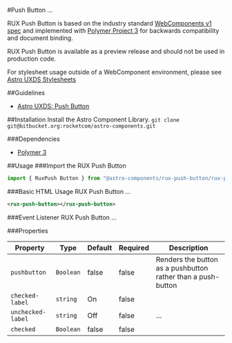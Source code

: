 #Push Button
…

RUX Push Button is based on the industry standard [WebComponents v1 spec](https://html.spec.whatwg.org/multipage/custom-elements.html) and implemented with [Polymer Project 3](https://www.polymer-project.org) for backwards compatibility and document binding.

RUX Push Button is available as a preview release and should not be used in production code.

For stylesheet usage outside of a WebComponent environment, please see [Astro UXDS Stylesheets](https://bitbucket.org/rocketcom/astro-styles)

##Guidelines

* [Astro UXDS: Push Button](http://www.astrouxds.com/library/push-button)

##Installation
Install the Astro Component Library.
`git clone git@bitbucket.org:rocketcom/astro-components.git`

###Dependencies

* [Polymer 3](https://www.polymer-project.com)

##Usage
###Import the RUX Push Button

```javascript
import { RuxPush Button } from "@astro-components/rux-push-button/rux-push-button.js";
```

###Basic HTML Usage
RUX Push Button …

```xml
<rux-push-button></rux-push-button>
```

###Event Listener
RUX Push Button …

###Properties

| Property          | Type      | Default | Required | Description                                                  |
| ----------------- | --------- | ------- | -------- | ------------------------------------------------------------ |
| `pushbutton`      | `Boolean` | false   | false    | Renders the button as a pushbutton rather than a push-button |
| `checked-label`   | `string`  | On      | false    |                                                              | … |
| `unchecked-label` | `string`  | Off     | false    | …                                                            |  |
| `checked`         | `Boolean` | false   | false    |                                                              | Checked status of the push-button button |
